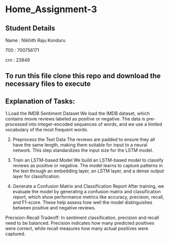 # Home_Assignment-3

## Student Details
Name : Nikhith Raju Konduru

700   : 700756171

crn   : 23849

## To run this file clone this repo and download the necessary files to execute

## Explanation of Tasks:


1.Load the IMDB Sentiment Dataset
We load the IMDB dataset, which contains movie reviews labeled as positive or negative. The data is pre-processed into integer-encoded sequences of words, and we use a limited vocabulary of the most frequent words.

2. Preprocess the Text Data
The reviews are padded to ensure they all have the same length, making them suitable for input to a neural network. This step standardizes the input size for the LSTM model.

3. Train an LSTM-based Model
We build an LSTM-based model to classify reviews as positive or negative. The model learns to capture patterns in the text through an embedding layer, an LSTM layer, and a dense output layer for classification.

4. Generate a Confusion Matrix and Classification Report
After training, we evaluate the model by generating a confusion matrix and classification report, which show performance metrics like accuracy, precision, recall, and F1-score. These help assess how well the model distinguishes between positive and negative reviews.

Precision-Recall Tradeoff: In sentiment classification, precision and recall need to be balanced. Precision indicates how many predicted positives were correct, while recall measures how many actual positives were captured.


